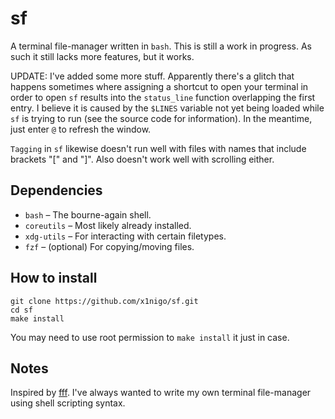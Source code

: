 # sf

A terminal file-manager written in `bash`. This is still a work in progress. As such it still lacks more features, but it works.

UPDATE: I've added some more stuff. Apparently there's a glitch that happens sometimes where assigning a shortcut to open your terminal in order to open `sf` results into the `status_line` function overlapping the first entry. I believe it is caused by the `$LINES` variable not yet being loaded while `sf` is trying to run (see the source code for information). In the meantime, just enter `@` to refresh the window.

`Tagging` in `sf` likewise doesn't run well with files with names that include brackets "[" and "]". Also doesn't work well with scrolling either.

## Dependencies

- `bash` &ndash; The bourne-again shell.
- `coreutils` &ndash; Most likely already installed.
- `xdg-utils` &ndash; For interacting with certain filetypes.
- `fzf` &ndash; (optional) For copying/moving files.

## How to install

```
git clone https://github.com/x1nigo/sf.git
cd sf
make install
```

You may need to use root permission to `make install` it just in case.

## Notes

Inspired by [fff](https://github.com/dylanaraps/fff). I've always wanted to write my own terminal file-manager using shell scripting syntax.
